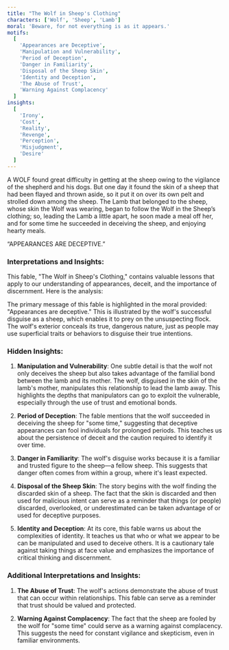 ```yaml
---
title: "The Wolf in Sheep's Clothing"
characters: ['Wolf', 'Sheep', 'Lamb']
moral: 'Beware, for not everything is as it appears.'
motifs:
  [
    'Appearances are Deceptive',
    'Manipulation and Vulnerability',
    'Period of Deception',
    'Danger in Familiarity',
    'Disposal of the Sheep Skin',
    'Identity and Deception',
    'The Abuse of Trust',
    'Warning Against Complacency'
  ]
insights:
  [
    'Irony',
    'Cost',
    'Reality',
    'Revenge',
    'Perception',
    'Misjudgment',
    'Desire'
  ]
---
```


A WOLF found great difficulty in getting at the sheep owing to the vigilance of the shepherd and his dogs. But one day it found the skin of a sheep that had been flayed and thrown aside, so it put it on over its own pelt and strolled down among the sheep. The Lamb that belonged to the sheep, whose skin the Wolf was wearing, began to follow the Wolf in the Sheep’s clothing; so, leading the Lamb a little apart, he soon made a meal off her, and for some time he succeeded in deceiving the sheep, and enjoying hearty meals.

“APPEARANCES ARE DECEPTIVE.”

### Interpretations and Insights:

This fable, "The Wolf in Sheep's Clothing," contains valuable lessons that apply to our understanding of appearances, deceit, and the importance of discernment. Here is the analysis:

The primary message of this fable is highlighted in the moral provided: "Appearances are deceptive." This is illustrated by the wolf's successful disguise as a sheep, which enables it to prey on the unsuspecting flock. The wolf's exterior conceals its true, dangerous nature, just as people may use superficial traits or behaviors to disguise their true intentions.

### Hidden Insights:

1. **Manipulation and Vulnerability**: One subtle detail is that the wolf not only deceives the sheep but also takes advantage of the familial bond between the lamb and its mother. The wolf, disguised in the skin of the lamb's mother, manipulates this relationship to lead the lamb away. This highlights the depths that manipulators can go to exploit the vulnerable, especially through the use of trust and emotional bonds.

2. **Period of Deception**: The fable mentions that the wolf succeeded in deceiving the sheep for "some time," suggesting that deceptive appearances can fool individuals for prolonged periods. This teaches us about the persistence of deceit and the caution required to identify it over time.

3. **Danger in Familiarity**: The wolf's disguise works because it is a familiar and trusted figure to the sheep—a fellow sheep. This suggests that danger often comes from within a group, where it's least expected.

4. **Disposal of the Sheep Skin**: The story begins with the wolf finding the discarded skin of a sheep. The fact that the skin is discarded and then used for malicious intent can serve as a reminder that things (or people) discarded, overlooked, or underestimated can be taken advantage of or used for deceptive purposes.

5. **Identity and Deception**: At its core, this fable warns us about the complexities of identity. It teaches us that who or what we appear to be can be manipulated and used to deceive others. It is a cautionary tale against taking things at face value and emphasizes the importance of critical thinking and discernment.

### Additional Interpretations and Insights:

1. **The Abuse of Trust**: The wolf's actions demonstrate the abuse of trust that can occur within relationships. This fable can serve as a reminder that trust should be valued and protected.

2. **Warning Against Complacency**: The fact that the sheep are fooled by the wolf for "some time" could serve as a warning against complacency. This suggests the need for constant vigilance and skepticism, even in familiar environments.
